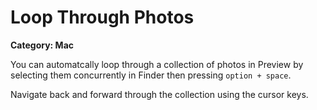 # Loop Through Photos

__Category: Mac__

You can automatcally loop through a collection of photos in Preview by selecting them concurrently in Finder then pressing `option + space`. 

Navigate back and forward through the collection using the cursor keys.
